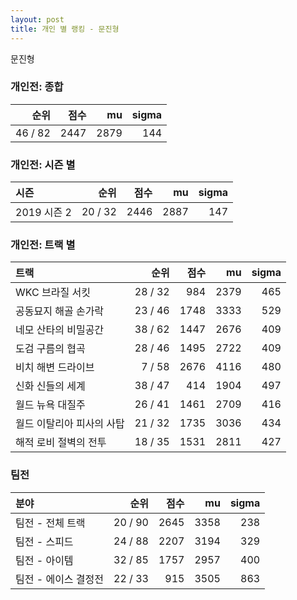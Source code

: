 ```yaml
---
layout: post
title: 개인 별 랭킹 - 문진형
---
```


문진형

### 개인전: 종합

| 순위 | 점수 | mu | sigma |
|---:|---:|---:|---:|
| 46 / 82 | 2447 | 2879 | 144 |

### 개인전: 시즌 별

| 시즌 | 순위 | 점수 | mu | sigma |
|:---|---:|---:|---:|---:|
| 2019 시즌 2 | 20 / 32 | 2446 | 2887 | 147 |

### 개인전: 트랙 별

| 트랙 | 순위 | 점수 | mu | sigma |
|:---|---:|---:|---:|---:|
| WKC 브라질 서킷 | 28 / 32 | 984 | 2379 | 465 |
| 공동묘지 해골 손가락 | 23 / 46 | 1748 | 3333 | 529 |
| 네모 산타의 비밀공간 | 38 / 62 | 1447 | 2676 | 409 |
| 도검 구름의 협곡 | 28 / 46 | 1495 | 2722 | 409 |
| 비치 해변 드라이브 | 7 / 58 | 2676 | 4116 | 480 |
| 신화 신들의 세계 | 38 / 47 | 414 | 1904 | 497 |
| 월드 뉴욕 대질주 | 26 / 41 | 1461 | 2709 | 416 |
| 월드 이탈리아 피사의 사탑 | 21 / 32 | 1735 | 3036 | 434 |
| 해적 로비 절벽의 전투 | 18 / 35 | 1531 | 2811 | 427 |

### 팀전

| 분야 | 순위 | 점수 | mu | sigma |
|:---|---:|---:|---:|---:|
| 팀전 - 전체 트랙 | 20 / 90 | 2645 | 3358 | 238 |
| 팀전 - 스피드 | 24 / 88 | 2207 | 3194 | 329 |
| 팀전 - 아이템 | 32 / 85 | 1757 | 2957 | 400 |
| 팀전 - 에이스 결정전 | 22 / 33 | 915 | 3505 | 863 |
